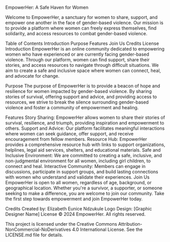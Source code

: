 EmpowerHer: A Safe Haven for Women

Welcome to EmpowerHer, a sanctuary for women to share, support, and empower one another in the face of gender-based violence. Our mission is to provide a platform where women can freely express themselves, find solidarity, and access resources to combat gender-based violence.

Table of Contents
Introduction
Purpose
Features
Join Us
Credits
License
Introduction
EmpowerHer is an online community dedicated to empowering women who have experienced or are currently facing gender-based violence. Through our platform, women can find support, share their stories, and access resources to navigate through difficult situations. We aim to create a safe and inclusive space where women can connect, heal, and advocate for change.

Purpose
The purpose of EmpowerHer is to provide a beacon of hope and resilience for women impacted by gender-based violence. By sharing stories of survival, offering support and advice, and providing access to resources, we strive to break the silence surrounding gender-based violence and foster a community of empowerment and healing.

Features
Story Sharing: EmpowerHer allows women to share their stories of survival, resilience, and triumph, providing inspiration and empowerment to others.
Support and Advice: Our platform facilitates meaningful interactions where women can seek guidance, offer support, and receive encouragement from fellow members.
Resource Hub: EmpowerHer provides a comprehensive resource hub with links to support organizations, helplines, legal aid services, shelters, and educational materials.
Safe and Inclusive Environment: We are committed to creating a safe, inclusive, and non-judgmental environment for all women, including girl children, to connect and heal.
Interactive Community: Members can engage in discussions, participate in support groups, and build lasting connections with women who understand and validate their experiences.
Join Us
EmpowerHer is open to all women, regardless of age, background, or geographical location. Whether you're a survivor, a supporter, or someone seeking to make a difference, you are welcome to join our community. Take the first step towards empowerment and join EmpowerHer today.

Credits
Created by: Elizabeth Eunice Ndzukule
Logo Design: [Graphic Designer Name]
License
© 2024 EmpowerHer. All rights reserved.

This project is licensed under the Creative Commons Attribution-NonCommercial-NoDerivatives 4.0 International License. See the LICENSE.md file for details.
